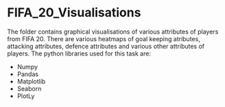 # FIFA_20_Visualisations
The folder contains graphical visualisations of various attributes of players from FIFA 20. There are various heatmaps of goal keeping atributes, attacking attributes, defence attributes and various other attributes of players.
The python libraries used for this task are:
- Numpy
- Pandas
- Matplotlib
- Seaborn
- PlotLy
